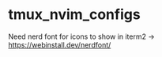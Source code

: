 # tmux_nvim_configs

Need nerd font for icons to show in iterm2 -> https://webinstall.dev/nerdfont/
